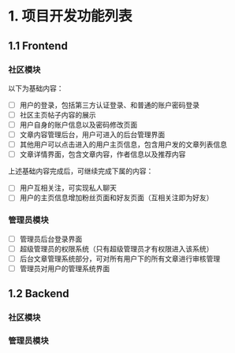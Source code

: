 # 1. 项目开发功能列表

## 1.1 Frontend

### 社区模块

以下为基础内容：

- [ ] 用户的登录，包括第三方认证登录、和普通的账户密码登录
- [ ] 社区主页帖子内容的展示
- [ ] 用户自身的账户信息以及密码修改页面
- [ ] 文章内容管理后台，用户可进入的后台管理界面
- [ ] 其他用户可以点击进入的用户主页信息，包含用户发的文章列表信息
- [ ] 文章详情界面，包含文章内容，作者信息以及推荐内容

上述基础内容完成后，可继续完成下属的内容：

- [ ] 用户互相关注，可实现私人聊天
- [ ] 用户的主页信息增加粉丝页面和好友页面（互相关注即为好友）

### 管理员模块

- [ ] 管理员后台登录界面
- [ ] 超级管理员的权限系统（只有超级管理员才有权限进入该系统）
- [ ] 后台文章管理系统部分，可对所有用户下的所有文章进行审核管理
- [ ] 管理员对用户的管理系统界面

## 1.2 Backend

### 社区模块

### 管理员模块
